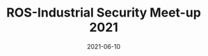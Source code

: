 ---
title: ROS-Industrial Security Meet-up 2021
date: 2021-06-10
type: slides
link: https://owncloud.fraunhofer.de/index.php/s/OCKz6ptkn8nO40I
---